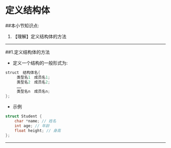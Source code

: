 # 定义结构体
##本小节知识点:
1. 【理解】定义结构体的方法

---

##1.定义结构体的方法

- 定义一个结构的一般形式为:

```c
struct　结构体名{
     类型名1　成员名1;
     类型名2　成员名2;
     ……
     类型名n　成员名n;
};
```

- 示例

```c
struct Student {
    char *name; // 姓名
    int age; // 年龄
    float height; // 身高
};
```

---

